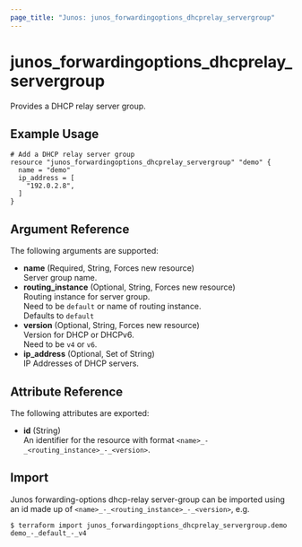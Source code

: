 ```yaml
---
page_title: "Junos: junos_forwardingoptions_dhcprelay_servergroup"
---
```


# junos_forwardingoptions_dhcprelay_servergroup

Provides a DHCP relay server group.

## Example Usage

```hcl
# Add a DHCP relay server group
resource "junos_forwardingoptions_dhcprelay_servergroup" "demo" {
  name = "demo"
  ip_address = [
    "192.0.2.8",
  ]
}
```

## Argument Reference

The following arguments are supported:

- **name** (Required, String, Forces new resource)  
  Server group name.
- **routing_instance** (Optional, String, Forces new resource)  
  Routing instance for server group.  
  Need to be `default` or name of routing instance.  
  Defaults to `default`
- **version** (Optional, String, Forces new resource)  
  Version for DHCP or DHCPv6.  
  Need to be `v4` or `v6`.
- **ip_address** (Optional, Set of String)  
  IP Addresses of DHCP servers.

## Attribute Reference

The following attributes are exported:

- **id** (String)  
  An identifier for the resource with format `<name>_-_<routing_instance>_-_<version>`.

## Import

Junos forwarding-options dhcp-relay server-group can be imported using an id made up of
`<name>_-_<routing_instance>_-_<version>`, e.g.

```shell
$ terraform import junos_forwardingoptions_dhcprelay_servergroup.demo demo_-_default_-_v4
```
